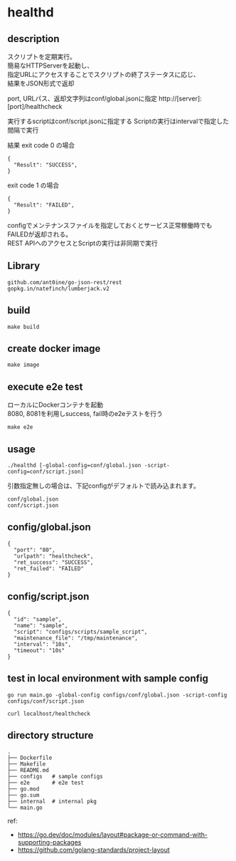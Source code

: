 # healthd

## description

スクリプトを定期実行。  
簡易なHTTPServerを起動し、  
指定URLにアクセスすることでスクリプトの終了ステータスに応じ、  
結果をJSON形式で返却  

port, URLパス、返却文字列はconf/global.jsonに指定
http://[server]:[port]/healthcheck

実行するscriptはconf/script.jsonに指定する
Scriptの実行はintervalで指定した間隔で実行  

結果
exit code 0 の場合

```
{
  "Result": "SUCCESS",
}
```

exit code 1 の場合
```
{
  "Result": "FAILED",
}
```

configでメンテナンスファイルを指定しておくとサービス正常稼働時でもFAILEDが返却される。  
REST APIへのアクセスとScriptの実行は非同期で実行

## Library

```
github.com/ant0ine/go-json-rest/rest
gopkg.in/natefinch/lumberjack.v2
```

## build

```
make build
```

## create docker image

```
make image
```

## execute e2e test

ローカルにDockerコンテナを起動  
8080, 8081を利用しsuccess, fail時のe2eテストを行う

```
make e2e
```

## usage

```
./healthd [-global-config=conf/global.json -script-config=conf/script.json]
```
引数指定無しの場合は、下記configがデフォルトで読み込まれます。


```
conf/global.json
conf/script.json
```


## config/global.json

```
{
  "port": "80",
  "urlpath": "healthcheck",
  "ret_success": "SUCCESS",
  "ret_failed": "FAILED"
}
```

## config/script.json

```
{
  "id": "sample",
  "name": "sample",
  "script": "configs/scripts/sample_script",
  "maintenance_file": "/tmp/maintenance",
  "interval": "10s",
  "timeout": "10s"
}
```

## test in local environment with sample config

```
go run main.go -global-config configs/conf/global.json -script-config configs/conf/script.json
```
```
curl localhost/healthcheck
```

## directory structure

```
.
├── Dockerfile
├── Makefile
├── README.md
├── configs   # sample configs
├── e2e       # e2e test
├── go.mod
├── go.sum
├── internal  # internal pkg
└── main.go
```

ref:  
* https://go.dev/doc/modules/layout#package-or-command-with-supporting-packages
* https://github.com/golang-standards/project-layout


